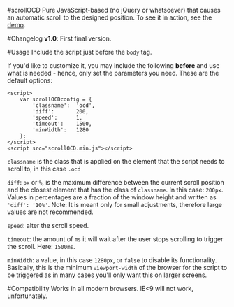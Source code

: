 #scrollOCD
Pure JavaScript-based (no jQuery or whatsoever) that causes an automatic scroll to the designed position. To see it in action, see the [demo](http://japborst.github.io/scrollOCD).

#Changelog
**v1.0**: First final version.

#Usage
Include the script just before the `body` tag. 

If you'd like to customize it, you may include the following **before** and use what is needed - hence, only set the parameters you need. These are the default options:

	<script>
		var scrollOCDconfig = {
			'classname':  'ocd',
			'diff':       200,
			'speed':      1,
			'timeout':    1500,
			'minWidth':   1280
		};
	</script>
	<script src="scrollOCD.min.js"></script>

`classname` is the class that is applied on the element that the script needs to scroll to, in this case `.ocd`

`diff`: `px` or `%`, is the maximum difference between the current scroll position and the closest element that has the class of `classname`. In this case: `200px`. Values in percentages are a fraction of the window height and written as `'diff': '10%'`. Note: It is meant only for small adjustments, therefore large values are not recommended.

`speed`: alter the scroll speed.

`timeout`: the amount of `ms` it will wait after the user stops scrolling to trigger the scroll. Here: `1500ms`.

`minWidth`: a value, in this case `1280px`, or `false` to disable its functionality. Basically, this is the minimum `viewport-width` of the browser for the script to be triggered as in many cases you'll only want this on larger screens.

#Compatibility
Works in all modern browsers. IE<9 will not work, unfortunately.
